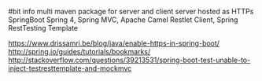 #bit info
multi maven package for server and client
server hosted as HTTPs
SpringBoot  Spring 4, Spring MVC, Apache Camel Restlet Client, Spring RestTesting Template

https://www.drissamri.be/blog/java/enable-https-in-spring-boot/
http://spring.io/guides/tutorials/bookmarks/
http://stackoverflow.com/questions/39213531/spring-boot-test-unable-to-inject-testresttemplate-and-mockmvc